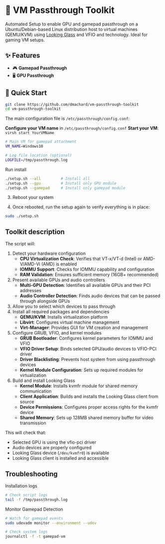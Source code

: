 # 🧰 VM Passthrough Toolkit

Automated Setup to enable GPU and gamepad passthrough on a Ubuntu/Debian-based Linux distribution host
to virtual machines (QEMU/KVM) using [Looking Glass](https://looking-glass.io/) and VFIO and technology.
Ideal for gaming VM setups.

## ✨ Features

- 🎮 **Gamepad Passthrough**
- 🖥️ **GPU Passthrough**

## 🚀 Quick Start

```bash
git clone https://github.com/dmachard/vm-passthrough-toolkit
cd vm-passthrough-toolkit
```

The main configuration file is `/etc/passthrough/config.conf`:

**Configure your VM name** in `/etc/passthrough/config.conf`
**Start your VM**: `virsh start YourVMName`

```bash
# Main VM for gamepad attachment
VM_NAME=Windows10

# Log file location (optional)
LOGFILE=/tmp/passthrough.log
```

Run install

```bash
./setup.sh --all         # Install all
./setup.sh --gpu         # Install only GPU module
./setup.sh --gamepad     # Install only gamepad module
```


3. Reboot your system

4. Once rebooted, run the setup again to verify everything is in place:

```bash
sudo ./setup.sh
```


## Toolkit description

The script will:
1. Detect your hardware configuration
    - **CPU Virtualization Check**: Verifies that VT-x/VT-d (Intel) or AMD-V/AMD-Vi (AMD) is enabled
    - **IOMMU Support**: Checks for IOMMU capability and configuration
    - **RAM Validation**: Ensures sufficient memory (16GB+ recommended)
2. Present available GPUs and audio controllers
    - **Multi-GPU Detection**: Identifies all available GPUs and their PCI addresses
    - **Audio Controller Detection**: Finds audio devices that can be passed through alongside GPUs
3. Allow you to select which devices to pass through
4. Install all required packages and dependencies
    - **QEMU/KVM**: Installs virtualization platform
    - **Libvirt**: Configures virtual machine management
    - **Virt-Manager**: Provides GUI for VM creation and management
5. Configure GRUB, VFIO, and kernel modules
    - **GRUB Bootloader**: Configures kernel parameters for IOMMU and VFIO
    - **VFIO Driver Setup**: Binds selected GPU/audio devices to VFIO-PCI driver
    - **Driver Blacklisting**: Prevents host system from using passthrough devices
    - **Kernel Module Configuration**: Sets up required modules for virtualization
6. Build and install Looking Glass
    - **Kernel Module**: Installs kvmfr module for shared memory communication
    - **Client Application**: Builds and installs the Looking Glass client from source
    - **Device Permissions**: Configures proper access rights for the kvmfr device
    - **Shared Memory**: Sets up 128MB shared memory buffer for video transmission

This will check that:
- Selected GPU is using the vfio-pci driver
- Audio devices are properly configured
- Looking Glass device (`/dev/kvmfr0`) is available
- Looking Glass client is installed and accessible

## Troubleshooting


Installation logs

```bash
# Check script logs
tail -f /tmp/passthrough.log
```

Monitor Gamepad Detection

```bash
# Watch for gamepad events
sudo udevadm monitor --environment --udev

# Check system logs
journalctl -f -t gamepad-vm
```
